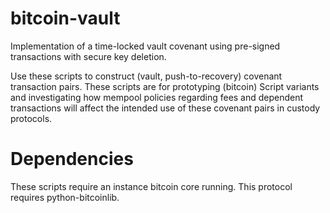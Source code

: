 # bitcoin-vault
Implementation of a time-locked vault covenant using pre-signed transactions with secure key deletion.

Use these scripts to construct (vault, push-to-recovery) covenant transaction pairs. These scripts are for prototyping (bitcoin) Script variants and investigating how mempool policies regarding fees and dependent transactions will affect the intended use of these covenant pairs in custody protocols. 

# Dependencies
These scripts require an instance bitcoin core running. 
This protocol requires python-bitcoinlib. 

